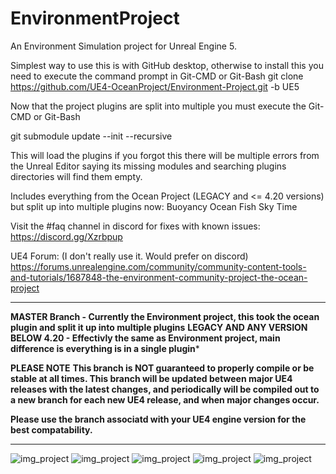 # EnvironmentProject
An Environment Simulation project for Unreal Engine 5.

Simplest way to use this is with GitHub desktop, otherwise to install this you need to execute the command prompt in Git-CMD or Git-Bash
git clone https://github.com/UE4-OceanProject/Environment-Project.git -b UE5

Now that the project plugins are split into multiple you must execute the Git-CMD or Git-Bash

git submodule update --init --recursive

This will load the plugins if you forgot this there will be multiple errors
from the Unreal Editor saying its missing modules and searching plugins directories will find them empty. 

Includes everything from the Ocean Project (LEGACY and <= 4.20 versions) but split up into multiple plugins now:
Buoyancy
Ocean
Fish
Sky
Time


Visit the #faq channel in discord for fixes with known issues:
https://discord.gg/Xzrbpup

UE4 Forum: (I don't really use it. Would prefer on discord)
https://forums.unrealengine.com/community/community-content-tools-and-tutorials/1687848-the-environment-community-project-the-ocean-project

---------------------

**MASTER Branch - Currently the Environment project, this took the ocean plugin and split it up into multiple plugins**
**LEGACY AND ANY VERSION BELOW 4.20 - Effectivly the same as Environment project, main difference is everything is in a single plugin***

**PLEASE NOTE**
**This branch is NOT guaranteed to properly compile or be stable at all times. This branch will be updated between major UE4 releases with the latest changes, and periodically will be compiled out to a new branch for each new UE4 release, and when major changes occur.**

**Please use the branch associatd with your UE4 engine version for the best compatability.**

---------------------

![img_project](Screenshots/ocean.jpg)
![img_project](Screenshots/sunset.jpg)
![img_project](Screenshots/eclipse.jpg)
![img_project](Screenshots/buoyancy.jpg)
![img_project](Screenshots/fish.jpg)

